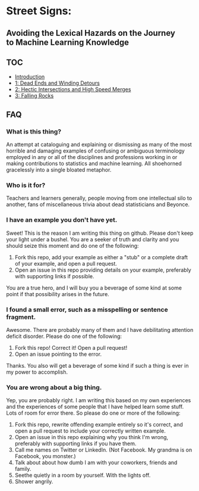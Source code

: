 # Street Signs:
## Avoiding the Lexical Hazards on the Journey <br> to Machine Learning Knowledge
## TOC
- [Introduction](0-Intro.md)
- [1: Dead Ends and Winding Detours](1-Dead_Ends_and_Winding_Detours/0-intro.md)
- [2: Hectic Intersections and High Speed Merges](2-Hectic_Intersections_and_High_Speed_Merges/0-intro.md)
- [3: Falling Rocks](3-Falling_Rocks/0-intro.md)

## FAQ
### What is this thing?
An attempt at cataloguing and explaining or dismissing as many of the most 
horrible and damaging examples of confusing or ambiguous terminology employed
in any or all of the disciplines and professions working in or making 
contributions to statistics and machine learning.
All shoehorned gracelessly into a single bloated metaphor.

### Who is it for?
Teachers and learners generally, people moving from one intellectual silo to 
another, fans of miscellaneous trivia about dead statisticians and Beyonce.

### I have an example you don't have yet.
Sweet! This is the reason I am writing this thing on github. Please don't
keep your light under a bushel. You are a seeker of truth and clarity
and you should seize this moment and do one of the following:

1. Fork this repo, add your example as either a "stub" or a complete draft
   of your example, and open a pull request.
1. Open an issue in this repo providing details on your example, preferably
   with supporting links if possible.

You are a true hero, and I will buy you a beverage of some kind at some point
if that possibility arises in the future.

### I found a small error, such as a misspelling or sentence fragment.
Awesome. There are probably many of them and I have debilitating 
attention deficit disorder. Please do one of the following:

1. Fork this repo! Correct it! Open a pull request!
1. Open an issue pointing to the error.

Thanks. You also will get a beverage of some kind if such a thing is ever in 
my power to accomplish.

### You are wrong about a big thing.
Yep, you are probably right. I am writing this based on my own experiences
and the experiences of some people that I have helped learn some stuff.
Lots of room for error there. So please do one or more of the following:

1. Fork this repo, rewrite offending example entirely so it's correct,
   and open a pull request to include your correctly written example.
2. Open an issue in this repo explaining why you think I'm wrong, preferably
   with supporting links if you have them.
3. Call me names on Twitter or LinkedIn. (Not Facebook. My grandma is on 
   Facebook, you monster.)
4. Talk about about how dumb I am with your coworkers, friends and family.
5. Seethe quietly in a room by yourself. With the lights off.
6. Shower angrily.


